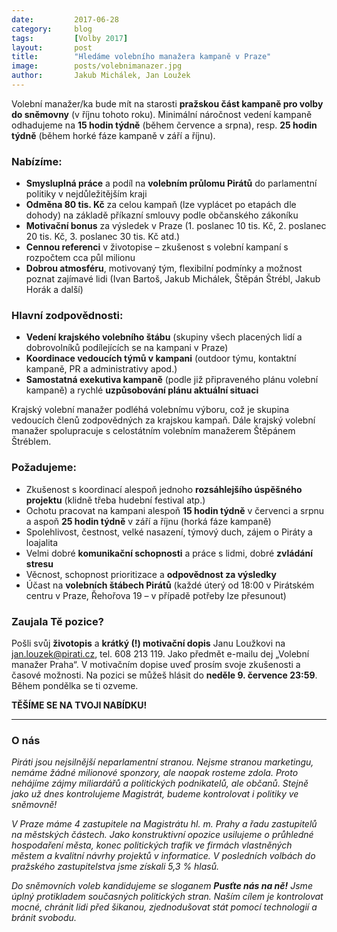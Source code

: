```yaml
---
date:         2017-06-28
category:     blog
tags:         [Volby 2017]
layout:       post
title:        "Hledáme volebního manažera kampaně v Praze"
image:        posts/volebnimanazer.jpg
author:       Jakub Michálek, Jan Loužek
---
```


Volební manažer/ka bude mít na starosti **pražskou část kampaně pro volby
do sněmovny** (v říjnu tohoto roku). Minimální náročnost vedení kampaně odhadujeme
na **15 hodin týdně** (během července a srpna), resp. **25 hodin týdně** (během
horké fáze kampaně v září a říjnu).

### Nabízíme:

* **Smysluplná práce** a podíl na **volebním průlomu Pirátů** do parlamentní politiky v nejdůležitějším kraji
* **Odměna 80 tis. Kč** za celou kampaň (lze vyplácet po etapách dle dohody) na základě příkazní smlouvy podle občanského zákoníku
* **Motivační bonus** za výsledek v Praze (1. poslanec 10 tis. Kč, 2. poslanec 20 tis. Kč, 3. poslanec 30 tis. Kč atd.)
* **Cennou referenci** v životopise – zkušenost s volební kampaní s rozpočtem cca půl milionu
* **Dobrou atmosféru**, motivovaný tým, flexibilní podmínky a možnost poznat zajímavé lidi (Ivan Bartoš, Jakub Michálek, Štěpán Štrébl, Jakub Horák a další)

### Hlavní zodpovědnosti:

* **Vedení krajského volebního štábu** (skupiny všech placených lidí a dobrovolníků podílejících se na kampani v Praze)
* **Koordinace vedoucích týmů v kampani** (outdoor týmu, kontaktní kampaně, PR a administrativy apod.)
* **Samostatná exekutiva kampaně** (podle již připraveného plánu volební kampaně) a rychlé **uzpůsobování plánu aktuální situaci**

Krajský volební manažer podléhá volebnímu výboru, což je skupina vedoucích členů zodpovědných za krajskou kampaň.
Dále krajský volební manažer spolupracuje s celostátním volebním manažerem Štěpánem Štréblem.

### Požadujeme:

* Zkušenost s koordinací alespoň jednoho **rozsáhlejšího úspěšného projektu** (klidně třeba hudební festival atp.)
* Ochotu pracovat na kampani alespoň **15 hodin týdně** v červenci a srpnu a aspoň **25 hodin týdně** v září a říjnu (horká fáze kampaně)
* Spolehlivost, čestnost, velké nasazení, týmový duch, zájem o Piráty a loajalita
* Velmi dobré **komunikační schopnosti** a práce s lidmi, dobré **zvládání stresu**
* Věcnost, schopnost prioritizace a **odpovědnost za výsledky**
* Účast na **volebních štábech Pirátů** (každé úterý od 18:00 v Pirátském centru v Praze, Řehořova 19 – v případě potřeby lze přesunout)

### Zaujala Tě pozice?

Pošli svůj **životopis** a **krátký (!) motivační dopis** Janu Loužkovi na <jan.louzek@pirati.cz>, tel. 608 213 119.
Jako předmět e-mailu dej „Volební manažer Praha“. V  motivačním dopise uveď prosím svoje zkušenosti a časové možnosti.
Na pozici se můžeš hlásit do **neděle 9. července 23:59**. Během pondělka se ti ozveme.

**TĚŠÍME SE NA TVOJI NABÍDKU!**

---

### O nás

*Piráti jsou nejsilnější neparlamentní stranou. Nejsme stranou marketingu, nemáme žádné milionové sponzory, ale naopak rosteme zdola. Proto nehájíme zájmy miliardářů a politických podnikatelů, ale občanů. Stejně jako už dnes kontrolujeme Magistrát, budeme kontrolovat i politiky ve sněmovně!*

*V Praze máme 4 zastupitele na Magistrátu hl. m. Prahy a řadu zastupitelů na městských částech. Jako konstruktivní opozice usilujeme o průhledné hospodaření města, konec politických trafik ve firmách vlastněných městem a kvalitní návrhy projektů v informatice. V posledních volbách do pražského zastupitelstva jsme získali 5,3 % hlasů.*

*Do sněmovních voleb kandidujeme se sloganem **Pusťte nás na ně!** Jsme úplný protikladem současných politických stran. Naším cílem je kontrolovat mocné, chránit lidi před šikanou, zjednodušovat stát pomocí technologií a bránit svobodu.*
